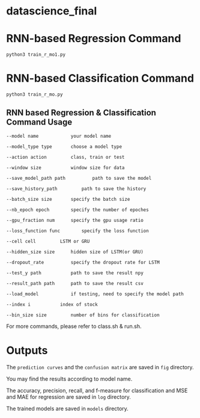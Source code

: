 # datascience_final

# RNN-based Regression Command
```
python3 train_r_mo1.py
```

# RNN-based Classification Command
```
python3 train_r_mo.py
```

## RNN based Regression & Classification Command Usage
```
--model name			your model name

--model_type type		choose a model type

--action action			class, train or test

--window size			window size for data

--save_model_path path	        path to save the model

--save_history_path 		path to save the history

--batch_size size		specify the batch size

--nb_epoch epoch		specify the number of epoches

--gpu_fraction num		specify the gpu usage ratio

--loss_function func		specify the loss function

--cell cell			LSTM or GRU

--hidden_size size		hidden size of LSTM(or GRU)

--dropout_rate 			specify the dropout rate for LSTM

--test_y path			path to save the result npy

--result_path path		path to save the result csv

--load_model 			if testing, need to specify the model path

--index i			index of stock

--bin_size size			number of bins for classification	
```
For more commands, please refer to class.sh & run.sh.

# Outputs
The ```prediction curves``` and the ```confusion matrix``` are saved in ```fig``` directory.

You may find the results according to model name.

The accuracy, precision, recall, and f-measure for classification and MSE and MAE for regression are saved in ```log``` directory.

The trained models are saved in ```models``` directory.


